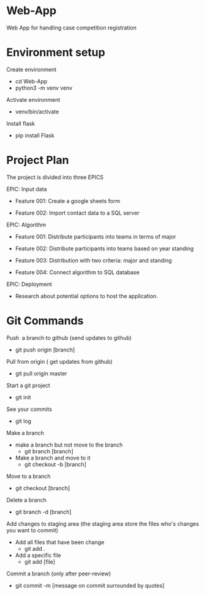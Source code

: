 # Web-App
Web App for handling case competition registration

# Environment setup

Create environment
* cd Web-App
* python3 -m venv venv

Activate environment
* venv/bin/activate

Install flask
* pip install Flask

# Project Plan
The project is divided into three EPICS

EPIC: Input data

* Feature 001: Create a google sheets form

* Feature 002: Import contact data to a SQL server

EPIC: Algorithm

* Feature 001: Distribute participants into teams in terms of major

* Feature 002: Distribute participants into teams based on year standing

* Feature 003: Distribution with two criteria: major and standing

* Feature 004: Connect algorithm to SQL database

EPIC: Deployment

* Research about potential options to host the application.


# Git Commands

Push  a branch to github (send updates to github)
* git push origin [branch]

Pull from origin ( get updates from github)
* git pull origin master

Start a git project
* git init

See your commits
* git log

Make a branch
* make a branch but not move to the branch
    * git branch [branch]
* Make a branch and move to it
    * git checkout -b [branch]

Move to a branch
* git checkout [branch]

Delete a branch
* git branch -d [branch]

Add changes to staging area (the staging area store the files who's changes you want to commit)
* Add all files that have been change
    * git add .
* Add a specific file
    * git add [file]

Commit a branch (only after peer-review)
* git commit -m [message on commit surrounded by quotes]
